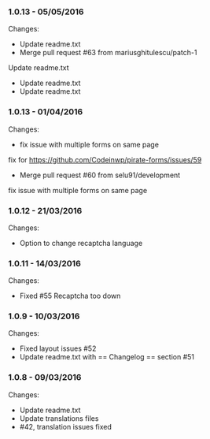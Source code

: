

### 1.0.13 - 05/05/2016

 Changes: 


 * Update readme.txt
 * Merge pull request #63 from mariusghitulescu/patch-1

Update readme.txt
 * Update readme.txt
 * Update readme.txt


### 1.0.13 - 01/04/2016

 Changes: 


 * fix issue with multiple forms on same page 

fix for https://github.com/Codeinwp/pirate-forms/issues/59
 * Merge pull request #60 from selu91/development

fix issue with multiple forms on same page


### 1.0.12 - 21/03/2016

 Changes: 


 * Option to change recaptcha language


### 1.0.11 - 14/03/2016

 Changes: 


 * Fixed #55 Recaptcha too down


### 1.0.9 - 10/03/2016

 Changes: 


 * Fixed layout issues #52
 * Update readme.txt with == Changelog == section #51


### 1.0.8 - 09/03/2016

 Changes: 


 * Update readme.txt
 * Update translations files
 * #42, translation issues fixed
